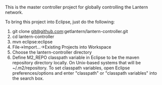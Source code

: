 This is the master controller project for globally controlling the Lantern network.

To bring this project into Eclipse, just do the following:

1. git clone git@github.com:getlantern/lantern-controller.git
2. cd lantern-controller
3. mvn eclipse:eclipse 
4. File->Import...->Existing Projects into Workspace
5. Choose the lantern-controller directory 
6. Define M2_REPO classpath variable in Eclipse to be the maven repository directory locally. On Unix-based systems that will be ~/.m2/repository. To set classpath variables, open Eclipse preferences/options and enter "classpath" or "classpath variables" into the search box.
